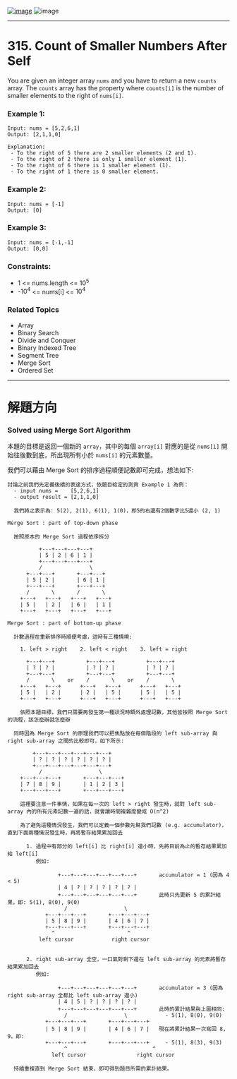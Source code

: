 [![image](https://img.shields.io/badge/Leetcode-Link-blue?logo=leetcode)](https://leetcode.com/problems/count-of-smaller-numbers-after-self/)
![image](https://img.shields.io/badge/Difficulty-Hard-red)

---

# 315. Count of Smaller Numbers After Self

You are given an integer array `nums` and you have to return a new `counts` array. The `counts` array has the property where `counts[i]` is the number of smaller elements to the right of `nums[i]`.

### Example 1:

```
Input: nums = [5,2,6,1]
Output: [2,1,1,0]

Explanation:
 - To the right of 5 there are 2 smaller elements (2 and 1).
 - To the right of 2 there is only 1 smaller element (1).
 - To the right of 6 there is 1 smaller element (1).
 - To the right of 1 there is 0 smaller element.
```

### Example 2:

```
Input: nums = [-1]
Output: [0]
```

### Example 3:

```
Input: nums = [-1,-1]
Output: [0,0]
```

### Constraints:

- 1 <= nums.length <= $10^5$
- -$10^4$ <= nums[i] <= $10^4$

### Related Topics

- Array
- Binary Search
- Divide and Conquer
- Binary Indexed Tree
- Segment Tree
- Merge Sort
- Ordered Set
  
---

# 解題方向

### Solved using Merge Sort Algorithm

本題的目標是返回一個新的 `array`，其中的每個 `array[i]` 對應的是從 `nums[i]` 開始往後數到底，所出現所有小於 `nums[i]` 的元素數量。

我們可以藉由 Merge Sort 的排序過程順便記數即可完成，想法如下:

```
討論之前我們先定義後續的表達方式，依題目給定的測資 Example 1 為例：
  - input nums =    [5,2,6,1]
  - output result = [2,1,1,0]

  我們將之表示為: 5(2), 2(1), 6(1), 1(0)，即5的右邊有2個數字比5還小 (2, 1)

Merge Sort : part of top-down phase

  按照原本的 Merge Sort 過程依序拆分

          +---+---+---+---+
          | 5 | 2 | 6 | 1 |
          +---+---+---+---+
          /               \
      +---+---+       +---+---+
      | 5 | 2 |       | 6 | 1 |
      +---+---+       +---+---+
      /       \       /       \
    +---+   +---+   +---+   +---+
    | 5 |   | 2 |   | 6 |   | 1 |
    +---+   +---+   +---+   +---+

Merge Sort : part of bottom-up phase

  計數過程在重新排序時順便考慮，這時有三種情境:

    1. left > right    2. left < right    3. left = right

      +---+---+          +---+---+          +---+---+  
      | ? | ? |          | ? | ? |          | ? | ? |  
      +---+---+          +---+---+          +---+---+  
      /       \    or    /       \    or    /       \  
    +---+   +---+      +---+   +---+      +---+   +---+
    | 5 |   | 2 |      | 2 |   | 5 |      | 5 |   | 5 |
    +---+   +---+      +---+   +---+      +---+   +---+

    依照本題目標，我們只需要再發生第一種狀況時額外處理記數，其他皆按照 Merge Sort 的流程，該怎麼辦就怎麼辦
  
  同時因為 Merge Sort 的原理我們可以把焦點放在每個階段的 left sub-array 與 right sub-array 之間的比較即可，如下所示:

        +---+---+---+---+---+---+
        | ? | ? | ? | ? | ? | ? |
        +---+---+---+---+---+---+
          /                  \
    +---+---+---+       +---+---+---+
    | 7 | 8 | 9 |       | 1 | 2 | 3 |
    +---+---+---+       +---+---+---+
    
    這裡要注意一件事情，如果在每一次的 left > right 發生時，就對 left sub-array 內的所有元素記數一遍的話，就會讓時間複雜度變成 O(n^2)
    
    為了避免這種情況發生，我們可以定義一個參數先幫我們記數 (e.g. accumulator)，直到下面兩種情況發生時，再將暫存結果累加回去
      
      1. 過程中有部分的 left[i] 比 right[i] 還小時，先將目前為止的暫存結果累加給 left[i]
         例如:

                +---+---+---+---+---+---+       accumulator = 1 (因為 4 < 5)
                | 4 | ? | ? | ? | ? | ? |       
                +---+---+---+---+---+---+       此時只先更新 5 的累計結果，即: 5(1), 8(0), 9(0)
                  /                  \
            +---+---+---+       +---+---+---+
            | 5 | 8 | 9 |       | 4 | 6 | 7 |
            +---+---+---+       +---+---+---+
              ^                       ^
          left cursor            right cursor


      2. right sub-array 全空，一口氣對剩下還在 left sub-array 的元素將暫存結果累加回去
         例如:

                +---+---+---+---+---+---+       accumulator = 3 (因為 right sub-array 全都比 left sub-array 還小)
                | 4 | 5 | ? | ? | ? | ? |       
                +---+---+---+---+---+---+       此時的累計結果與上圖相同:
                  /                  \            - 5(1), 8(0), 9(0)
            +---+---+---+       +---+---+---+   
            | 5 | 8 | 9 |       | 4 | 6 | 7 |   現在將累計結果一次寫回 8, 9，即:
            +---+---+---+       +---+---+---+     - 5(1), 8(3), 9(3)
                  ^                           ^
              left cursor                right cursor

  持續重複直到 Merge Sort 結束，即可得到題目所需的累計結果。
```
